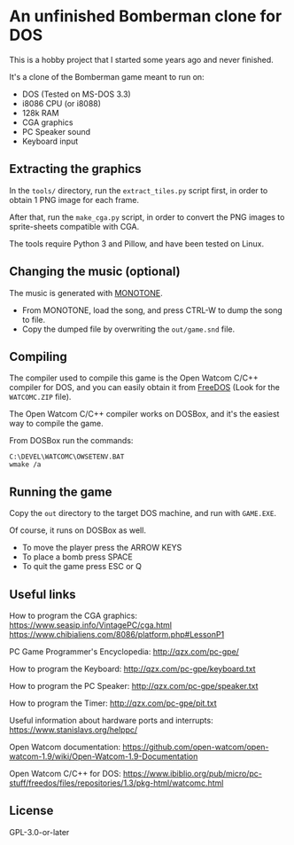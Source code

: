 # An unfinished Bomberman clone for DOS

This is a hobby project that I started some years ago and never finished.

It's a clone of the Bomberman game meant to run on:

* DOS (Tested on MS-DOS 3.3)
* i8086 CPU (or i8088)
* 128k RAM
* CGA graphics
* PC Speaker sound
* Keyboard input

## Extracting the graphics

In the `tools/` directory, run the `extract_tiles.py` script first, in order to obtain 1 PNG image for each frame.

After that, run the `make_cga.py` script, in order to convert the PNG images to sprite-sheets compatible with CGA.

The tools require Python 3 and Pillow, and have been tested on Linux.

## Changing the music (optional)

The music is generated with [MONOTONE](https://github.com/MobyGamer/MONOTONE).

* From MONOTONE, load the song, and press CTRL-W to dump the song to file.
* Copy the dumped file by overwriting the `out/game.snd` file.

## Compiling

The compiler used to compile this game is the Open Watcom C/C++ compiler for DOS,
and you can easily obtain it from [FreeDOS](https://freedos.org/) (Look for the `WATCOMC.ZIP` file).

The Open Watcom C/C++ compiler works on DOSBox, and it's the easiest way to compile the game.

From DOSBox run the commands:

```
C:\DEVEL\WATCOMC\OWSETENV.BAT
wmake /a
```

## Running the game

Copy the `out` directory to the target DOS machine, and run with `GAME.EXE`.

Of course, it runs on DOSBox as well.

* To move the player press the ARROW KEYS
* To place a bomb press SPACE
* To quit the game press ESC or Q

## Useful links

How to program the CGA graphics:
https://www.seasip.info/VintagePC/cga.html
https://www.chibialiens.com/8086/platform.php#LessonP1

PC Game Programmer's Encyclopedia:
http://qzx.com/pc-gpe/

How to program the Keyboard:
http://qzx.com/pc-gpe/keyboard.txt

How to program the PC Speaker:
http://qzx.com/pc-gpe/speaker.txt

How to program the Timer:
http://qzx.com/pc-gpe/pit.txt

Useful information about hardware ports and interrupts:
https://www.stanislavs.org/helppc/

Open Watcom documentation:
https://github.com/open-watcom/open-watcom-1.9/wiki/Open-Watcom-1.9-Documentation

Open Watcom C/C++ for DOS:
https://www.ibiblio.org/pub/micro/pc-stuff/freedos/files/repositories/1.3/pkg-html/watcomc.html

## License

GPL-3.0-or-later
